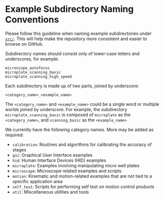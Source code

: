 # Example Subdirectory Naming Conventions

Please follow this guideline when naming example subdirectories under [`src/`](../src/).
This will help make the repository more consistent and easier to browse on GitHub.

Subdirectory names should consist only of lower-case letters and underscores, for example:

    microscope_autofocus
    microplate_scanning_basic
    microplate_scanning_high_speed

Each subdirectory is made up of two parts, joined by underscore:

    <category_name>_<example_name>

The `<category_name>` and `<example_name>` could be a single word or multiple worlds joined by underscore.
For example, the subdirectory `microplate_scanning_basic`
is composed of `microplate` as the `<category_name>`, and `scanning_basic` as the `<example_name>`

We currently have the following category names. More may be added as required:

- `calibration`: Routines and algorithms for calibrating the accuracy of stages
- `gui`: Graphical User Interface examples
- `hid`: Human Interface Devices (HID) examples
- `microplate`: Examples involving manipulating micro well plates
- `microscope`: Microscope related examples and scripts
- `motion`: Kinematic and motion-related examples that are not tied to a specific application area
- `self_test`: Scripts for performing self test on motion control products
- `util`: Miscellaneous utilities and tools
